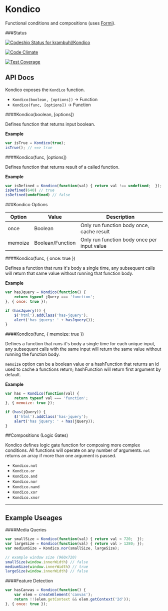 Kondico
=== 

Functional conditions and compositions (uses [Formi](https://github.com/krambuhl/Formi)).

###Status

[ ![Codeship Status for krambuhl/Kondico](https://codeship.com/projects/94cccd00-7494-0132-a4c0-7eda6227987e/status?branch=develop)](https://codeship.com/projects/55036)

[![Code Climate](https://codeclimate.com/github/krambuhl/Kondico/badges/gpa.svg)](https://codeclimate.com/github/krambuhl/Kondico)

[![Test Coverage](https://codeclimate.com/github/krambuhl/Kondico/badges/coverage.svg)](https://codeclimate.com/github/krambuhl/Kondico)

API Docs
---

Kondico exposes the `Kondico` function.

- `Kondico(boolean, [options])` -> Function
- `Kondico(func, [options])` -> Function


####Kondico(boolean, [options])

Defines function that returns input boolean.

__Example__

```js
var isTrue = Kondico(true);
isTrue(); // ==> true
```

####Kondico(func, [options])

Defines function that returns result of a called function.

__Example__

```js
var isDefined = Kondico(function(val) { return val !== undefined;  }); 
isDefined(640) // true
isDefined(undefined) // false
```

###Kondico Options

Option | Value | Description
--- | --- | ---
once | Boolean | Only run function body once, cache result
memoize | Boolean/Function | Only run function body once per input value

####Kondico(func, { once: true })

Defines a function that runs it's body a single time, any subsequent calls will return that same value without running that function body.

__Example__

```js
var hasJquery = Kondico(function() {
    return typeof jQuery === 'function';
}, { once: true });

if (hasJquery()) {
    $('html').addClass('has-jquery');
    alert('has jquery: ' + hasJquery());
}
```

####Kondico(func, { memoize: true })

Defines a function that runs it's body a single time for each unique input, any subsequent calls with the same input will return the same value without running the function body.  

`memoize` option can be a boolean value or a hashFunction that returns an id used to cache a functions return; hashFunction will return first argument by default.

__Example__

```js
var has = Kondico(function(val) {
    return typeof val === 'function';
}, { memoize: true });

if (has(jQuery)) {
    $('html').addClass('has-jquery');
    alert('has jquery: ' + has(jQuery));
}
```

##Compositions (Logic Gates)

Kondico defines logic gate function for composing more complex conditions.  All functions will operate on any number of arguments.  `not` returns an array if more than one argument is passed.

- `Kondico.not`
- `Kondico.or`
- `Kondico.and`
- `Kondico.nor`
- `Kondico.nand`
- `Kondico.xor`
- `Kondico.xnor`


---

Example Useages
---

####Media Queries
```js
var smallSize = Kondico(function(val) { return val < 720;  }); 
var largeSize = Kondico(function(val) { return val > 1280; });
var mediumSize = Kondico.nor(smallSize, largeSize);

// example window size (960x720)
smallSize(window.innerWidth) // false
mediumSize(window.innerWidth) // true
largeSize(window.innerWidth) // false
```

####Feature Detection
```js
var hasCanvas = Kondico(function() {
    var elem = createElement('canvas');
    return !!(elem.getContext && elem.getContext('2d'));
}, { once: true }); 
```

